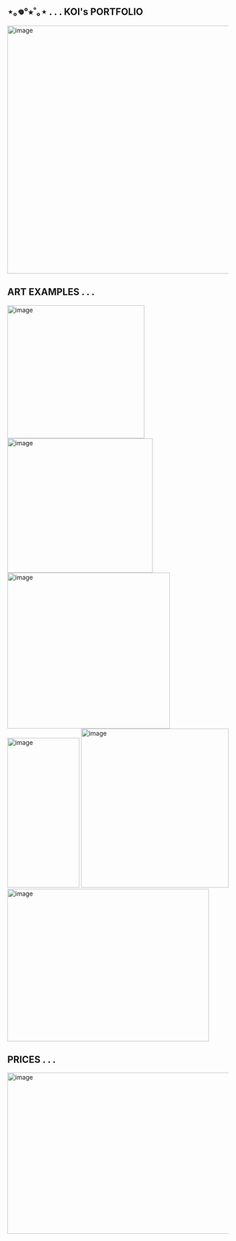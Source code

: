 ## ⋆｡𖦹°⭒˚｡⋆ . . . KOI's PORTFOLIO
  
<img width="1000" height="563" alt="image" src="https://github.com/user-attachments/assets/3c7bc2a4-65c2-4da3-83d6-d52f4ac768bb" />

## ART EXAMPLES . . . 
<img width="312" height="302" alt="image" src="https://github.com/user-attachments/assets/42406432-55a6-4754-ae20-5e602717d35b" />
<img width="331" height="305" alt="image" src="https://github.com/user-attachments/assets/8cabc012-ba2b-4b16-9d88-7a56bb1108ac" />
<img width="370" height="354" alt="image" src="https://github.com/user-attachments/assets/80d5c327-0191-4ecd-b641-c37f752825a6" />
<img width="164" height="340" alt="image" src="https://github.com/user-attachments/assets/3540d847-5d70-4cd3-b5f4-2384b449ab01" />
<img width="336" height="361" alt="image" src="https://github.com/user-attachments/assets/fbf5fa3d-28f5-4cb3-84e5-7e96f6215368" />
<img width="459" height="346" alt="image" src="https://github.com/user-attachments/assets/ef48b9d1-0728-4dbe-9fcf-bdb1a006d60b" />

## PRICES . . .
<img width="645" height="366" alt="image" src="https://github.com/user-attachments/assets/3809b000-35e2-4ebf-91ff-1d75d3aca2ac" />
